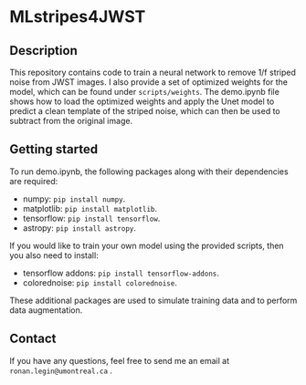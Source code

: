 # MLstripes4JWST

## Description

This repository contains code to train a neural network to remove 1/f striped noise from JWST images. I also provide a set of optimized weights for the model, which can be found under `scripts/weights`. The demo.ipynb file shows how to load the optimized weights and apply the Unet model to predict a clean template of the striped noise, which can then be used to subtract from the original image.


## Getting started

To run demo.ipynb, the following packages along with their dependencies are required:

- numpy: `pip install numpy`.
- matplotlib: `pip install matplotlib`.
- tensorflow: `pip install tensorflow`.
- astropy: `pip install astropy`.

If you would like to train your own model using the provided scripts, then you also need to install:

- tensorflow addons: `pip install tensorflow-addons`.
- colorednoise: `pip install colorednoise`.

These additional packages are used to simulate training data and to perform data augmentation.

## Contact

If you have any questions, feel free to send me an email at `ronan.legin@umontreal.ca` .
